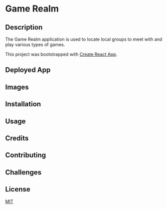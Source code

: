 # Game Realm


## Description 
The Game Realm application is used to locate local groups to meet with and play various types of games.


This project was bootstrapped with [Create React App](https://github.com/facebook/create-react-app).

## Deployed App


## Images


## Installation


## Usage 


## Credits 


## Contributing 


## Challenges

## License
[MIT](https://choosealicense.com/licenses/mit/)